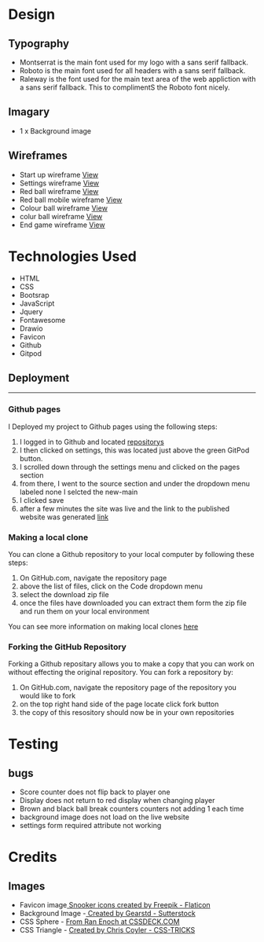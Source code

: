 # Design

## Typography
- Montserrat is the main font used for my logo with a sans serif fallback.
- Roboto is the main font used for all headers with a sans serif fallback.
- Raleway is the font used for the main text area of the web appliction with a sans serif fallback. This to complimentS the Roboto font nicely.

## Imagary 
- 1 x Background image 

## Wireframes 
- Start up wireframe <a href="#">View</a>  
- Settings wireframe <a href="#">View</a>
- Red ball wireframe <a href="#">View</a>
 - Red ball mobile wireframe <a href="#">View</a>
- Colour ball wireframe <a href="#">View</a>
 - colur ball wireframe <a href="#">View</a>
- End game wireframe <a href="#">View</a>

# Technologies Used
- HTML
- CSS
- Bootsrap
- JavaScript
- Jquery
- Fontawesome
- Drawio
- Favicon
- Github
- Gitpod

## Deployment <a id="deployment"></a>
-----

### Github pages <a id=pages></a>

I Deployed my project to Github pages using the following steps:

1. I logged in to Github and located [repositorys](https://github.com/DeanDodds/MilestoneProject2)
2. I then clicked on settings, this was located just above the green GitPod button.
3. I scrolled down through the settings menu and clicked on the pages section
4. from there, I  went to the source section and under the dropdown menu labeled none I selcted the new-main 
5. I clicked save 
6. after a few minutes the site was live and the link to the published website was generated [link](https://deandodds.github.io/milestoneprojectone2/)

### Making a local clone <A id="clone"></a>

You can clone a Github repository to your local computer by following these steps:

1. On GitHub.com, navigate the repository page
2. above the list of files, click on the Code dropdown menu
3. select the download zip file 
4. once the files have downloaded you can extract them form the zip file and run them on your local environment 

You can see more information on making local clones [here](https://docs.github.com/en/repositories/creating-and-managing-repositories/cloning-a-repository#cloning-a-repository-to-github-desktop)

### Forking the GitHub Repository <A id="fork"></a>

Forking a Github repositary allows you to make a copy that you can work on without effecting the original repository. You can fork a repository by:

1. On GitHub.com, navigate the repository page of the repository you would like to fork
2. on the top right hand side of the page locate click fork button 
3. the copy of this resository should now be in your own repositories

# Testing 

## bugs 
- Score counter does not flip back to player one 
- Display does not return to red display when changing player
- Brown and black ball break counters counters not adding 1 each time
- background image does not load on the live website
- settings form required attribute not working

# Credits

## Images
- Favicon image<a href="https://www.flaticon.com/free-icons/snooker" title="snooker icons"> Snooker icons created by Freepik - Flaticon</a>
- Background Image -<a href="https://www.shutterstock.com/image-illustration/3d-rendering-empty-billiard-table-top-1049972813"> Created by Gearstd - Sutterstock </a> 
- CSS Sphere  - <a href="https://cssdeck.com/blog/making-a-sphere-in-css/"> From Ran Enoch at CSSDECK.COM</a>
- CSS Triangle - <a href="https://css-tricks.com/snippets/css/css-triangle/">Created by Chris Coyler - CSS-TRICKS</a>